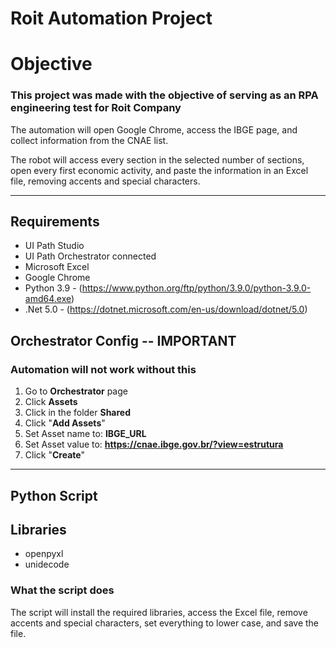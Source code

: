 # Roit Automation Project #

# Objective #

### This project was made with the objective of serving as an RPA engineering test for Roit Company ###

The automation will open Google Chrome, access the IBGE page, and collect information from the CNAE list.

The robot will access every section in the selected number of sections, open every first economic activity, and paste
the information in an Excel file, removing accents and special characters.

------------------------------------------------------------------------------------------------------------------------

## Requirements ##

- UI Path Studio
- UI Path Orchestrator connected
- Microsoft Excel
- Google Chrome
- Python 3.9 - (https://www.python.org/ftp/python/3.9.0/python-3.9.0-amd64.exe)
- .Net 5.0 - (https://dotnet.microsoft.com/en-us/download/dotnet/5.0)

## Orchestrator Config -- IMPORTANT ##
### Automation will not work without this ###

1. Go to **Orchestrator** page
2. Click **Assets**
3. Click in the folder **Shared**
4. Click "**Add Assets**"
5. Set Asset name to: **IBGE_URL**
6. Set Asset value to: **https://cnae.ibge.gov.br/?view=estrutura**
7. Click "**Create**"

-----------------------------------------------------------------------------------------------------------------------

## Python Script ##

## Libraries ##

- openpyxl
- unidecode

### What the script does ###

The script will install the required libraries, access the Excel file, remove accents and special characters, set everything to lower case, and save the file.